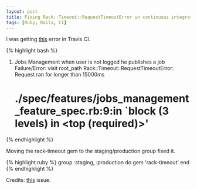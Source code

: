 ```yaml
---
layout: post
title: Fixing Rack::Timeout::RequestTimeoutError in continuous integration
tags: [Ruby, Rails, CI]
---
```


I was getting [this](https://travis-ci.org/mjacobus/rubyjobsbrazil/builds/92013004)
error in Travis CI.


{% highlight bash %}
 1) Jobs Management when user is not logged he publishes a job
     Failure/Error: visit root_path
     Rack::Timeout::RequestTimeoutError:
       Request ran for longer than 15000ms
     # ./spec/features/jobs_management_feature_spec.rb:9:in `block (3 levels) in <top (required)>'
{% endhighlight %}

Moving the rack-timeout gem to the staging/production group fixed it.

{% highlight ruby %}
group :staging, :production do
  gem 'rack-timeout'
end
{% endhighlight %}

Credits: [this](https://github.com/heroku/rack-timeout/issues/80/#issue-88681298) issue.
